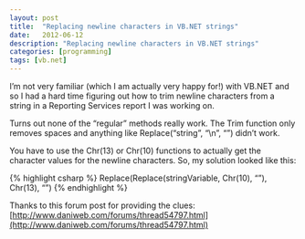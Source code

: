 ```yaml
---
layout: post
title:  "Replacing newline characters in VB.NET strings"
date:   2012-06-12
description: "Replacing newline characters in VB.NET strings"
categories: [programming]
tags: [vb.net]
---
```

I’m not very familiar (which I am actually very happy for!) with VB.NET and so I had a hard time figuring out how to trim newline characters from a string in a Reporting Services report I was working on.

Turns out none of the “regular” methods really work.  The Trim function only removes spaces and anything like Replace(“string”, “\n”, “”) didn’t work.

You have to use the Chr(13) or Chr(10) functions to actually get the character values for the newline characters.  So, my solution looked like this:

{% highlight csharp %}
Replace(Replace(stringVariable, Chr(10), “”), Chr(13), “”)
{% endhighlight %}

Thanks to this forum post for providing the clues:
[http://www.daniweb.com/forums/thread54797.html](http://www.daniweb.com/forums/thread54797.html)
